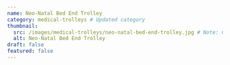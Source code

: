 ```yaml
---
name: Neo-Natal Bed End Trolley
category: medical-trolleys # Updated category
thumbnail:
  src: /images/medical-trolleys/neo-natal-bed-end-trolley.jpg # Note: Changed 'image' to 'src' to match example schema
  alt: Neo-Natal Bed End Trolley
draft: false
featured: false
---
```

